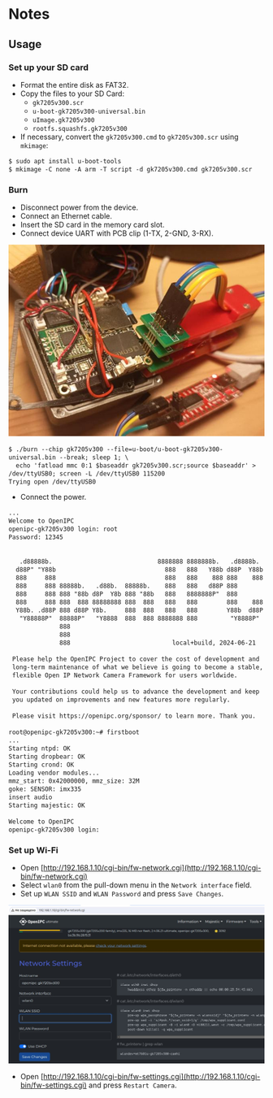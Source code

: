 # Notes

## Usage
### Set up your SD card

- Format the entire disk as FAT32.
- Copy the files to your SD Card:
    - `gk7205v300.scr`
    - `u-boot-gk7205v300-universal.bin`
    - `uImage.gk7205v300`
    - `rootfs.squashfs.gk7205v300`
- If necessary, сonvert the `gk7205v300.cmd` to `gk7205v300.scr` using `mkimage`:
```
$ sudo apt install u-boot-tools
$ mkimage -C none -A arm -T script -d gk7205v300.cmd gk7205v300.scr
```

### Burn
- Disconnect power from the device.
- Сonnect an Ethernet cable.
- Insert the SD card in the memory card slot.
- Connect device UART with PCB clip (1-TX, 2-GND, 3-RX).

![yucheng_2](yucheng_2.jpg)

```
$ ./burn --chip gk7205v300 --file=u-boot/u-boot-gk7205v300-universal.bin --break; sleep 1; \
  echo 'fatload mmc 0:1 $baseaddr gk7205v300.scr;source $baseaddr' > /dev/ttyUSB0; screen -L /dev/ttyUSB0 115200
Trying open /dev/ttyUSB0
```
- Connect the power.
```
...
Welcome to OpenIPC
openipc-gk7205v300 login: root
Password: 12345


   .d88888b.                             8888888 8888888b.   .d8888b.
  d88P" "Y88b                              888   888   Y88b d88P  Y88b
  888     888                              888   888    888 888    888
  888     888 88888b.   .d88b.  88888b.    888   888   d88P 888
  888     888 888 "88b d8P  Y8b 888 "88b   888   8888888P"  888
  888     888 888  888 88888888 888  888   888   888        888    888
  Y88b. .d88P 888 d88P Y8b.     888  888   888   888        Y88b  d88P
   "Y88888P"  88888P"   "Y8888  888  888 8888888 888         "Y8888P"
              888
              888
              888                            local+build, 2024-06-21

 Please help the OpenIPC Project to cover the cost of development and
 long-term maintenance of what we believe is going to become a stable,
 flexible Open IP Network Camera Framework for users worldwide.

 Your contributions could help us to advance the development and keep
 you updated on improvements and new features more regularly.

 Please visit https://openipc.org/sponsor/ to learn more. Thank you.

root@openipc-gk7205v300:~# firstboot
...
Starting ntpd: OK
Starting dropbear: OK
Starting crond: OK
Loading vendor modules...
mmz_start: 0x42000000, mmz_size: 32M
goke: SENSOR: imx335
insert audio
Starting majestic: OK

Welcome to OpenIPC
openipc-gk7205v300 login:
```

### Set up Wi-Fi

- Open [http://192.168.1.10/cgi-bin/fw-network.cgi](http://192.168.1.10/cgi-bin/fw-network.cgi)
- Select `wlan0` from the pull-down menu in the `Network interface` field.
- Set up `WLAN SSID` and `WLAN Password` and press `Save Changes`.

![setup_wifi](setup_wifi.jpg)

- Open [http://192.168.1.10/cgi-bin/fw-settings.cgi](http://192.168.1.10/cgi-bin/fw-settings.cgi) and press `Restart Camera`.
